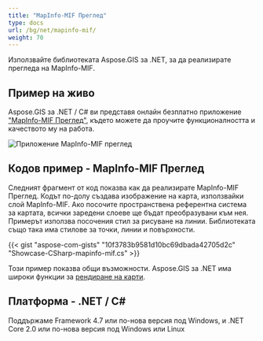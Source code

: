 ```yaml
---
title: "MapInfo-MIF Преглед"
type: docs
url: /bg/net/mapinfo-mif/
weight: 70
---
```


Използвайте библиотеката Aspose.GIS за .NET, за да реализирате прегледа на MapInfo-MIF.

## **Пример на живо**

Aspose.GIS за .NET / C# ви представя онлайн безплатно приложение ["MapInfo-MIF Преглед"](https://products.aspose.app/gis/viewer/mapinfo-mif), където можете да проучите функционалността и качеството му на работа.

![Приложение MapInfo-MIF преглед](viewer.png)

## **Кодов пример - MapInfo-MIF Преглед**

Следният фрагмент от код показва как да реализирате MapInfo-MIF Преглед. Кодът по-долу създава изображение на карта, използвайки слой MapInfo-MIF. Ако посочите пространствена референтна система за картата, всички заредени слоеве ще бъдат преобразувани към нея.
Примерът използва посочения стил за рисуване на линии. Библиотеката също така има стилове за точки, линии и повърхности.

{{< gist "aspose-com-gists" "10f3783b9581d10bc69dbada42705d2c" "Showcase-CSharp-mapinfo-mif.cs" >}}

Този пример показва общи възможности. Aspose.GIS за .NET има широки функции за [рендиране на карти](https://docs.aspose.com/gis/net/map-rendering/).

## **Платформа - .NET / C#**

Поддържаме Framework 4.7 или по-нова версия под Windows, и .NET Core 2.0 или по-нова версия под Windows или Linux
